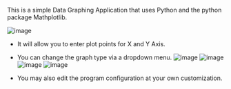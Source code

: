 This is a simple Data Graphing Application that uses Python and the python package Mathplotlib.

![image](https://github.com/user-attachments/assets/faa79a06-d392-4b9b-9c46-f2bdc3cc975d)

- It will allow you to enter plot points for X and Y Axis.
- You can change the graph type via a dropdown menu.
  ![image](https://github.com/user-attachments/assets/82daf0c6-3a8a-4099-8331-02331137ace7)
  ![image](https://github.com/user-attachments/assets/a2c08d7e-848c-436c-84d7-09f5bc39ae6f)
  ![image](https://github.com/user-attachments/assets/2ce0fd04-5744-439a-a612-2f7e55d08b9d)
  ![image](https://github.com/user-attachments/assets/05207be0-05dd-42a1-8e46-405b2890e3f6)


- You may also edit the program configuration at your own customization.

